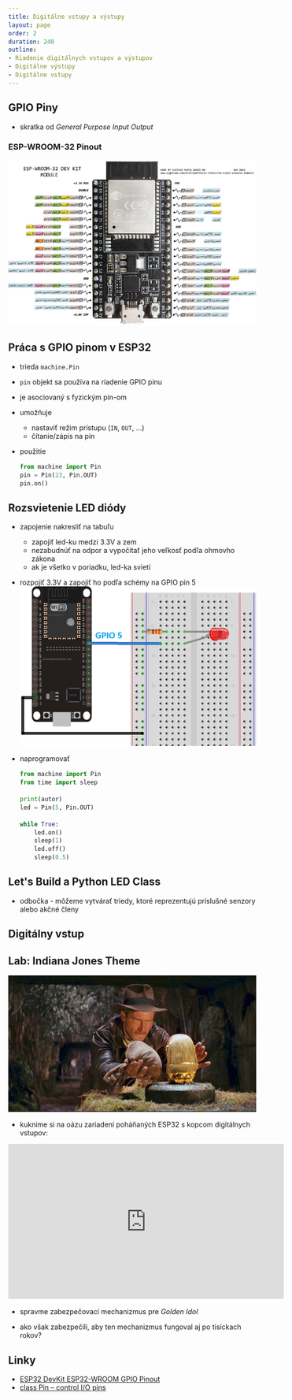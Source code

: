 ```yaml
---
title: Digitálne vstupy a výstupy
layout: page
order: 2
duration: 240
outline:
- Riadenie digitálnych vstupov a výstupov
- Digitálne výstupy
- Digitálne vstupy
---
```


## GPIO Piny

* skratka od _General Purpose Input Output_

### ESP-WROOM-32 Pinout

[![ESP-WROOM-32 Pinout](images/esp32-pinout.jpg)](https://www.flickr.com/photos/jgustavoam/40089095211/in/photostream/)


## Práca s GPIO pinom v ESP32

* trieda `machine.Pin`

* `pin` objekt sa používa na riadenie GPIO pinu

* je asociovaný s fyzickým pin-om

* umožňuje
    * nastaviť režim prístupu (`IN`, `OUT`, ...)
    * čítanie/zápis na pin

* použitie
    ```python
    from machine import Pin
    pin = Pin(23, Pin.OUT)
    pin.on()
    ```

## Rozsvietenie LED diódy

* zapojenie nakresliť na tabuľu
    * zapojiť led-ku medzi 3.3V a zem
    * nezabudnúť na odpor a vypočítať jeho veľkosť podľa ohmovho zákona
    * ak je všetko v poriadku, led-ka svieti

* rozpojiť 3.3V a zapojiť ho podľa schémy na GPIO pin 5
    ![Blink](images/esp32-blink.png)

* naprogramovať
    ```python
    from machine import Pin
    from time import sleep

    print(autor)
    led = Pin(5, Pin.OUT)

    while True:
        led.on()
        sleep(1)
        led.off()
        sleep(0.5)
    ```



## Let's Build a Python LED Class

* odbočka - môžeme vytvárať triedy, ktoré reprezentujú príslušné senzory alebo akčné členy


## Digitálny vstup


## Lab: Indiana Jones Theme

![Indiana Jones and the Raiders of the Lost Ark](images/indiana.jones.jpg)

* kuknime si na oázu zariadení poháňaných ESP32 s kopcom digitálnych vstupov:

<iframe width="560" height="315" src="https://www.youtube.com/embed/aADExWV1bsM" frameborder="0" allow="accelerometer; autoplay; encrypted-media; gyroscope; picture-in-picture" allowfullscreen></iframe>

* spravme zabezpečovací mechanizmus pre _Golden Idol_

* ako však zabezpečili, aby ten mechanizmus fungoval aj po tisíckach rokov?


## Linky
* [ESP32 DevKit ESP32-WROOM GPIO Pinout](https://circuits4you.com/2018/12/31/esp32-devkit-esp32-wroom-gpio-pinout/)
* [class Pin – control I/O pins](http://docs.micropython.org/en/latest/library/machine.Pin.html#machine-pin)